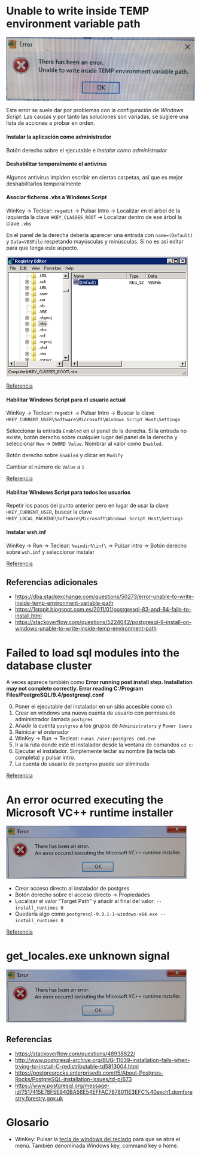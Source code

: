 # Unable to write inside TEMP environment variable path

![Unable to write inside TEMP](problemas_comunes_windows_images/unable_write_temp_path.jpg)

Este error se suele dar por problemas con la configuración de _Windows Script_. Las causas y por tanto las soluciones son variadas, se sugiere una lista de acciones a probar en orden.

#### Instalar la aplicación como administrador

Botón derecho sobre el ejecutable e _Instalar como administrador_

#### Deshabilitar temporalmente el antivirus

Algunos antivirus impiden escribir en ciertas carpetas, así que es mejor deshabilitarlos temporalmente

#### Asociar ficheros .vbs a Windows Script

WinKey -> Teclear: `regedit` -> Pulsar Intro -> Localizar en el árbol de la izquierda la clave `HKEY_CLASSES_ROOT` -> Localizar dentro de ese árbol la clave `.vbs`

En el panel de la derecha debería aparecer una entrada con `name=(Default)` y `Data=VBSFile` respetando mayúsculas y minúsculas. Si no es así editar para que tenga este aspecto.

![Asociar ficheros .vbs a Windows Script](problemas_comunes_windows_images/damaged_vbs_fixed.png)

[Referencia](https://igordcard.blogspot.com.es/2012/03/unable-to-write-inside-temp-environment.html)

#### Habilitar Windows Script para el usuario actual

WinKey -> Teclear: `regedit` -> Pulsar Intro -> Buscar la clave `HKEY_CURRENT_USER\Software\Microsoft\Windows Script Host\Settings`

Seleccionar la entrada `Enabled` en el panel de la derecha. Si la entrada no existe, botón derecho sobre cualquier lugar del panel de la derecha y seleccionar `New` -> `DWORD Value`. Nombrar al valor como `Enabled`.

Botón derecho sobre `Enabled` y clicar en `Modify`

Cambiar el número de `Value` a `1`

[Referencia](https://in.answers.yahoo.com/question/index?qid=20110529123006AABGsYv)

#### Habilitar Windows Script para todos los usuarios

Repetir los pasos del punto anterior pero en lugar de usar la clave `HKEY_CURRENT_USER`, buscar la clave `HKEY_LOCAL_MACHINE\Software\Microsoft\Windows Script Host\Settings`

#### Instalar wsh.inf

WinKey -> Run -> Teclear: `%windir%\inf\` -> Pulsar intro -> Botón derecho sobre `wsh.inf` y seleccionar instalar

[Referencia](https://www.postgresql.org/message-id/1351573815927-5730009.post%40n5.nabble.com)


## Referencias adicionales

* https://dba.stackexchange.com/questions/50273/error-unable-to-write-inside-temp-environment-variable-path
* https://1stopit.blogspot.com.es/2011/01/postgresql-83-and-84-fails-to-install.html
* https://stackoverflow.com/questions/5224042/postgresql-9-install-on-windows-unable-to-write-inside-temp-environment-path

# Failed to load sql modules into the database cluster

A veces aparece también como **Error running post install step. Installation may not complete correctly. Error reading C:/Program Files/PostgreSQL/9.4/postgresql.conf**

0. Poner el ejecutable del instalador en un sitio accesible como c:\
1. Crear en windows una nueva cuenta de usuario con permisos de administrador llamada `postgres`
2. Añadir la cuenta `postgres` a los grupos de `Administrators` y `Power Users`
3. Reiniciar el ordenador
4. WinKey -> Run -> Teclear: `runas /user:postgres cmd.exe`
5. Ir a la ruta donde esté el instalador desde la ventana de comandos `cd c:`
6. Ejecutar el instalador. Simplemente teclar su nombre (la tecla tab completa) y pulsar intro.
7. La cuenta de usuario de `postgres` puede ser eliminada


[Referencia](https://stackoverflow.com/questions/30689251/failed-to-load-sql-modules-into-the-database-cluster-during-postgresql-installat)


# An error ocurred executing the Microsoft VC++ runtime installer

![Error ocurred executing the Microsoft VC++ runtime installer](problemas_comunes_windows_images/error_executing_microsoft_vc.png)

* Crear acceso directo al instalador de postgres
* Botón derecho sobre el acceso directo -> Propiedades
* Localizar el valor "Target Path" y añadir al final del valor: `--install_runtimes 0`
* Quedaría algo como `postgresql-9.3.1-1-windows-x64.exe --install_runtimes 0`

[Referencia](https://stackoverflow.com/questions/4288303/cant-install-postgresql-an-error-occurred-executing-the-microsoft-vc-runtime)

# get_locales.exe unknown signal

![getlocales.exe: child killed : unknown signal](problemas_comunes_windows_images/error_executing_microsoft_vc.png)

## Referencias

* https://stackoverflow.com/questions/48938822/
* http://www.postgresql-archive.org/BUG-11039-installation-fails-when-trying-to-install-C-redistributable-td5813004.html
* https://postgresrocks.enterprisedb.com/t5/About-Postgres-Rocks/PostgreSQL-installation-issues/td-p/673
* https://www.postgresql.org/message-id/7517415E78F5E940BA56E54EFFAC7878011E3EFC%40exch1.domforestry.forestry.gov.uk


# Glosario

* WinKey: Pulsar la [tecla de windows del teclado](https://en.wikipedia.org/wiki/Windows_key) para que se abra el menú. También denominada Windows key, command key o home.
